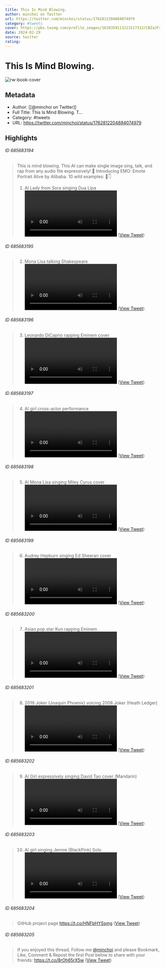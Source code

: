 ```yaml
---
title: This Is Mind Blowing.
author: minchoi on Twitter
url: https://twitter.com/minchoi/status/1762812204884074979
category: #tweets
cover: https://pbs.twimg.com/profile_images/1638359113221517312/CBZaJFyA.jpg
date: 2024-02-29
source: twitter
rating:
---
```

# This Is Mind Blowing.


![rw-book-cover](https://pbs.twimg.com/profile_images/1638359113221517312/CBZaJFyA.jpg)

## Metadata
- Author: [[@minchoi on Twitter]]
- Full Title: This Is Mind Blowing.
T...
- Category: #tweets
- URL: https://twitter.com/minchoi/status/1762812204884074979

## Highlights
###### ID 685683194
> This is mind blowing.
> This AI can make single image sing, talk, and rap from any audio file expressively! 🤯
> Introducing EMO: Emote Portrait Alive by Alibaba.
> 10 wild examples: 🧵👇
> 1. AI Lady from Sora singing Dua Lipa <video controls><source src="https://video.twimg.com/ext_tw_video/1762790217067462656/pu/vid/avc1/640x360/62O2rg04tnm23NWK.mp4?tag=12" type="video/mp4"><source src="https://video.twimg.com/ext_tw_video/1762790217067462656/pu/vid/avc1/854x480/EcW0RLIvftk8LdSa.mp4?tag=12" type="video/mp4"><source src="https://video.twimg.com/ext_tw_video/1762790217067462656/pu/pl/L1QuSnNcQfjZHDjn.m3u8?tag=12&container=cmaf" type="application/x-mpegURL"><source src="https://video.twimg.com/ext_tw_video/1762790217067462656/pu/vid/avc1/480x270/CiAGKW250Mgf-zAi.mp4?tag=12" type="video/mp4">Your browser does not support the video tag.</video> ([View Tweet](https://twitter.com/minchoi/status/1762812204884074979))
    
###### ID 685683195
> 2. Mona Lisa talking Shakespeare <video controls><source src="https://video.twimg.com/ext_tw_video/1762790388559908864/pu/vid/avc1/640x360/F3Pa9GDa8PLyfTlg.mp4?tag=12" type="video/mp4"><source src="https://video.twimg.com/ext_tw_video/1762790388559908864/pu/vid/avc1/854x480/VKNGWbCBgViRCINI.mp4?tag=12" type="video/mp4"><source src="https://video.twimg.com/ext_tw_video/1762790388559908864/pu/vid/avc1/480x270/kblwfH-SMJEXhMig.mp4?tag=12" type="video/mp4"><source src="https://video.twimg.com/ext_tw_video/1762790388559908864/pu/pl/xff-yy6ek3i1Hptt.m3u8?tag=12&container=cmaf" type="application/x-mpegURL">Your browser does not support the video tag.</video> ([View Tweet](https://twitter.com/minchoi/status/1762812206767317068))
    
###### ID 685683196
> 3. Leonardo DiCaprio rapping Eminem cover <video controls><source src="https://video.twimg.com/ext_tw_video/1762790531216642048/pu/pl/eRsWvDMdj6zEAyHx.m3u8?tag=12&container=cmaf" type="application/x-mpegURL"><source src="https://video.twimg.com/ext_tw_video/1762790531216642048/pu/vid/avc1/480x270/D6VldtlwMkgaVpO1.mp4?tag=12" type="video/mp4"><source src="https://video.twimg.com/ext_tw_video/1762790531216642048/pu/vid/avc1/640x360/bu9W4bLhFXwtO4xM.mp4?tag=12" type="video/mp4"><source src="https://video.twimg.com/ext_tw_video/1762790531216642048/pu/vid/avc1/854x480/6vlC-RAIfWIcTqBE.mp4?tag=12" type="video/mp4">Your browser does not support the video tag.</video> ([View Tweet](https://twitter.com/minchoi/status/1762812208482816464))
    
###### ID 685683197
> 4. AI girl cross-actor performance <video controls><source src="https://video.twimg.com/ext_tw_video/1762790727933636608/pu/vid/avc1/854x480/zJ7tmQOozVxTAC_E.mp4?tag=12" type="video/mp4"><source src="https://video.twimg.com/ext_tw_video/1762790727933636608/pu/vid/avc1/640x360/K-gUdtHJMHr-UW7-.mp4?tag=12" type="video/mp4"><source src="https://video.twimg.com/ext_tw_video/1762790727933636608/pu/vid/avc1/480x270/o4Dn1dIER7aNcHIT.mp4?tag=12" type="video/mp4"><source src="https://video.twimg.com/ext_tw_video/1762790727933636608/pu/pl/5KXyndVKH50MAL5X.m3u8?tag=12&container=cmaf" type="application/x-mpegURL">Your browser does not support the video tag.</video> ([View Tweet](https://twitter.com/minchoi/status/1762812210328281212))
    
###### ID 685683198
> 5. AI Mona Lisa singing Miley Cyrus cover <video controls><source src="https://video.twimg.com/ext_tw_video/1762791081505161216/pu/vid/avc1/480x270/LUInv1l4S9gaQUxK.mp4?tag=12" type="video/mp4"><source src="https://video.twimg.com/ext_tw_video/1762791081505161216/pu/vid/avc1/854x480/cGuLTYJYACNOTGUx.mp4?tag=12" type="video/mp4"><source src="https://video.twimg.com/ext_tw_video/1762791081505161216/pu/vid/avc1/640x360/4Cb65RVelmXMdZVu.mp4?tag=12" type="video/mp4"><source src="https://video.twimg.com/ext_tw_video/1762791081505161216/pu/pl/4pUlq9M6_b7PCXrw.m3u8?tag=12&container=cmaf" type="application/x-mpegURL">Your browser does not support the video tag.</video> ([View Tweet](https://twitter.com/minchoi/status/1762812212329001080))
    
###### ID 685683199
> 6. Audrey Hepburn singing Ed Sheeran cover <video controls><source src="https://video.twimg.com/ext_tw_video/1762791181627412480/pu/vid/avc1/480x270/1SNe8JsO2cy5uWY5.mp4?tag=12" type="video/mp4"><source src="https://video.twimg.com/ext_tw_video/1762791181627412480/pu/vid/avc1/640x360/u09_ZdR8aSRw-bGr.mp4?tag=12" type="video/mp4"><source src="https://video.twimg.com/ext_tw_video/1762791181627412480/pu/pl/ZupdITfGWLxLs1NQ.m3u8?tag=12&container=cmaf" type="application/x-mpegURL"><source src="https://video.twimg.com/ext_tw_video/1762791181627412480/pu/vid/avc1/1280x720/XyUpu7bmw5R27iw2.mp4?tag=12" type="video/mp4">Your browser does not support the video tag.</video> ([View Tweet](https://twitter.com/minchoi/status/1762812214304530771))
    
###### ID 685683200
> 7. Asian pop star Kun rapping Eminem <video controls><source src="https://video.twimg.com/ext_tw_video/1762791330244112384/pu/vid/avc1/640x360/qMQBtYaczjTzSS58.mp4?tag=12" type="video/mp4"><source src="https://video.twimg.com/ext_tw_video/1762791330244112384/pu/vid/avc1/480x270/wv10Xr1dbmO67tjU.mp4?tag=12" type="video/mp4"><source src="https://video.twimg.com/ext_tw_video/1762791330244112384/pu/pl/NLM9GmHyfvlAIZ_0.m3u8?tag=12&container=cmaf" type="application/x-mpegURL"><source src="https://video.twimg.com/ext_tw_video/1762791330244112384/pu/vid/avc1/1280x720/v9jCJM5hVtlURQTo.mp4?tag=12" type="video/mp4">Your browser does not support the video tag.</video> ([View Tweet](https://twitter.com/minchoi/status/1762812216154173528))
    
###### ID 685683201
> 8. 2019 Joker (Joaquin Phoenix) voicing 2008 Joker (Heath Ledger) <video controls><source src="https://video.twimg.com/ext_tw_video/1762792173710282753/pu/vid/avc1/854x480/_YWOMDsE9mHnNb2O.mp4?tag=12" type="video/mp4"><source src="https://video.twimg.com/ext_tw_video/1762792173710282753/pu/vid/avc1/640x360/YWxRN9-3cXUNK8Zd.mp4?tag=12" type="video/mp4"><source src="https://video.twimg.com/ext_tw_video/1762792173710282753/pu/vid/avc1/480x270/m3JCFGMEUF5Vw31n.mp4?tag=12" type="video/mp4"><source src="https://video.twimg.com/ext_tw_video/1762792173710282753/pu/pl/Q20FkgO8-dCL3X_-.m3u8?tag=12&container=cmaf" type="application/x-mpegURL">Your browser does not support the video tag.</video> ([View Tweet](https://twitter.com/minchoi/status/1762812218096165031))
    
###### ID 685683202
> 9. AI Girl expressively singing David Tao cover (Mandarin) <video controls><source src="https://video.twimg.com/ext_tw_video/1762792487846903808/pu/vid/avc1/640x360/973PbLXR6KGqW7lp.mp4?tag=12" type="video/mp4"><source src="https://video.twimg.com/ext_tw_video/1762792487846903808/pu/vid/avc1/480x270/x6kDRlw5ngYszg28.mp4?tag=12" type="video/mp4"><source src="https://video.twimg.com/ext_tw_video/1762792487846903808/pu/pl/lpgtv2XaT2E_Jjmh.m3u8?tag=12&container=cmaf" type="application/x-mpegURL"><source src="https://video.twimg.com/ext_tw_video/1762792487846903808/pu/vid/avc1/854x480/rMe9enk1wbKYsFz3.mp4?tag=12" type="video/mp4">Your browser does not support the video tag.</video> ([View Tweet](https://twitter.com/minchoi/status/1762812219861897598))
    
###### ID 685683203
> 10. AI girl singing Jennie (BlackPink) Solo <video controls><source src="https://video.twimg.com/ext_tw_video/1762792691429933056/pu/vid/avc1/640x360/jLD9QKSp9OaqoCAB.mp4?tag=12" type="video/mp4"><source src="https://video.twimg.com/ext_tw_video/1762792691429933056/pu/vid/avc1/480x270/NZrQP75iXyg8xPw2.mp4?tag=12" type="video/mp4"><source src="https://video.twimg.com/ext_tw_video/1762792691429933056/pu/vid/avc1/854x480/qYMAWAxBWG0z2OXm.mp4?tag=12" type="video/mp4"><source src="https://video.twimg.com/ext_tw_video/1762792691429933056/pu/pl/Cp0ueYBa4gju20U9.m3u8?tag=12&container=cmaf" type="application/x-mpegURL">Your browser does not support the video tag.</video> ([View Tweet](https://twitter.com/minchoi/status/1762812221606731845))
    
###### ID 685683204
> GitHub project page
> https://t.co/HNFbHYSsmg ([View Tweet](https://twitter.com/minchoi/status/1762812223171256387))
    
###### ID 685683205
> If you enjoyed this thread,
> Follow me <a href="https://twitter.com/minchoi">@minchoi</a> and please Bookmark, Like, Comment & Repost the first Post below to share with your friends:
> https://t.co/8rOh65rX5w ([View Tweet](https://twitter.com/minchoi/status/1762812388175200596))
    
